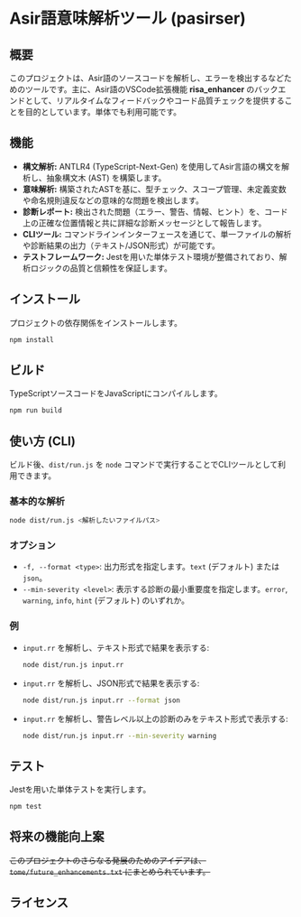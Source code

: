 # Asir語意味解析ツール (pasirser)

## 概要

このプロジェクトは、Asir語のソースコードを解析し、エラーを検出するなどためのツールです。主に、Asir語のVSCode拡張機能 **risa_enhancer** のバックエンドとして、リアルタイムなフィードバックやコード品質チェックを提供することを目的としています。単体でも利用可能です。

## 機能

*   **構文解析:** ANTLR4 (TypeScript-Next-Gen) を使用してAsir言語の構文を解析し、抽象構文木 (AST) を構築します。
*   **意味解析:** 構築されたASTを基に、型チェック、スコープ管理、未定義変数や命名規則違反などの意味的な問題を検出します。
*   **診断レポート:** 検出された問題（エラー、警告、情報、ヒント）を、コード上の正確な位置情報と共に詳細な診断メッセージとして報告します。
*   **CLIツール:** コマンドラインインターフェースを通じて、単一ファイルの解析や診断結果の出力（テキスト/JSON形式）が可能です。
*   **テストフレームワーク:** Jestを用いた単体テスト環境が整備されており、解析ロジックの品質と信頼性を保証します。

## インストール

プロジェクトの依存関係をインストールします。

```bash
npm install
```

## ビルド

TypeScriptソースコードをJavaScriptにコンパイルします。

```bash
npm run build
```

## 使い方 (CLI)

ビルド後、`dist/run.js` を `node` コマンドで実行することでCLIツールとして利用できます。

### 基本的な解析

```bash
node dist/run.js <解析したいファイルパス>
```

### オプション

*   `-f, --format <type>`: 出力形式を指定します。`text` (デフォルト) または `json`。
*   `--min-severity <level>`: 表示する診断の最小重要度を指定します。`error`, `warning`, `info`, `hint` (デフォルト) のいずれか。

### 例

*   `input.rr` を解析し、テキスト形式で結果を表示する:
    ```bash
    node dist/run.js input.rr
    ```

*   `input.rr` を解析し、JSON形式で結果を表示する:
    ```bash
    node dist/run.js input.rr --format json
    ```

*   `input.rr` を解析し、警告レベル以上の診断のみをテキスト形式で表示する:
    ```bash
    node dist/run.js input.rr --min-severity warning
    ```

## テスト

Jestを用いた単体テストを実行します。

```bash
npm test
```

## 将来の機能向上案

~~このプロジェクトのさらなる発展のためのアイデアは、`tome/future_enhancements.txt` にまとめられています。~~

## ライセンス


